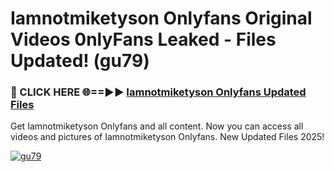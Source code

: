# Iamnotmiketyson Onlyfans Original Videos 0nlyFans Leaked - Files Updated! (gu79)

<h3>🔴 CLICK HERE 🌐==►► <a href="https://tinyurl.com/ehrbuxhb" rel="nofollow">Iamnotmiketyson Onlyfans Updated Files</a></h3>

Get Iamnotmiketyson Onlyfans and all content. Now you can access all videos and pictures of Iamnotmiketyson Onlyfans. New Updated Files 2025!

[![gu79](https://i.imgur.com/lVYEuWS.gif)](https://tinyurl.com/ehrbuxhb)
